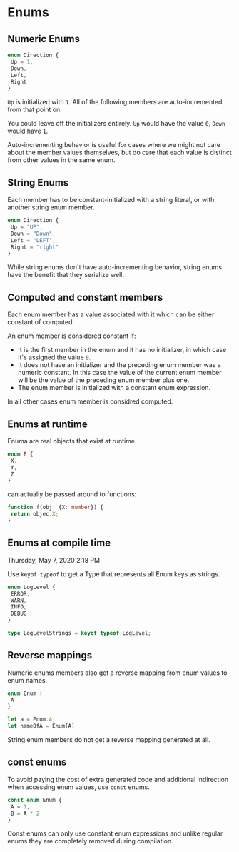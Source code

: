 # Enums

## Numeric Enums

```ts
enum Direction {
 Up = 1,
 Down,
 Left,
 Right
}
```

`Up` is initialized with `1`. All of the following members are auto-incremented from that point on.

You could leave off the initializers entirely. `Up` would have the value `0`, `Down` would have `1`.

Auto-incrementing behavior is useful for cases where we might not care about the member values themselves, but do care that each value is distinct from other values in the same enum.

## String Enums

Each member has to be constant-initialized with a string literal, or with another string enum member.

```ts
enum Direction {
 Up = "UP",
 Down = "Down",
 Left = "LEFT",
 Right = "right"
}
```

While string enums don't have auto-incrementing behavior, string enums have the benefit that they serialize well.

## Computed and constant members

Each enum member has a value associated with it which can be either constant of computed.

An enum member is considered constant if:

* It is the first member in the enum and it has no initializer, in which case it's assigned the value `0`.
* It does not have an initializer and the preceding enum member was a numeric constant. In this case the value of the current enum member will be the value of the preceding enum member plus one.
* The enum member is initialized with a constant enum expression.

In all other cases enum member is considred computed.

## Enums at runtime

Enuma are real objects that exist at runtime.

```ts
enum E {
 X,
 Y,
 Z
}
```

can actually be passed around to functions:

```ts
function f(obj: {X: number}) {
 return objec.X;
}
```

## Enums at compile time

Thursday, May 7, 2020
2:18 PM

Use `keyof typeof` to get a Type that represents all Enum keys as strings.

```ts
enum LogLevel {
 ERROR,
 WARN,
 INFO,
 DEBUG
}

type LogLevelStrings = keyof typeof LogLevel;
```

## Reverse mappings

Numeric enums members also get a reverse mapping from enum values to enum names.

```ts
enum Enum {
 A
}

let a = Enum.A;
let nameOfA = Enum[A]
```

String enum members do not get a reverse mapping generated at all.

## const enums

To avoid paying the cost of extra generated code and additional indirection when accessing enum values, use `const` enums.

```ts
const enum Enum {
 A = 1,
 B = A * 2
}
```

Const enums can only use constant enum expressions and unlike regular enums they are completely removed during compilation.
